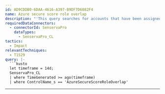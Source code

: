 ```yaml
---
id: AD9CDDB0-6DAA-4616-A397-B9DF7D6082F4
name: Azure secure score role overlap
description: "'This query searches for accounts that have been assigned Global Administrator do not need other roles assigned. \n  Global Administrators have access to all aspects of Azure'\n"
requiredDataConnectors:
  - connectorId: SenservaPro
    dataTypes:
      - SenservaPro_CL
tactics:
  - Impact
relevantTechniques:
  - T1529
query: |-
  ```kusto
  let timeframe = 14d;
  SenservaPro_CL
  | where TimeGenerated >= ago(timeframe)
  | where ControlName_s == 'AzureSecureScoreRoleOverlap'
  ```
---
```


